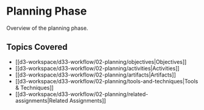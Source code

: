 # Planning Phase

Overview of the planning phase.

## Topics Covered

- [[d3-workspace/d33-workflow/02-planning/objectives|Objectives]]
- [[d3-workspace/d33-workflow/02-planning/activities|Activities]]
- [[d3-workspace/d33-workflow/02-planning/artifacts|Artifacts]]
- [[d3-workspace/d33-workflow/02-planning/tools-and-techniques|Tools & Techniques]]
- [[d3-workspace/d33-workflow/02-planning/related-assignments|Related Assignments]]